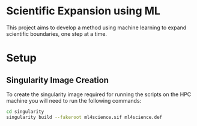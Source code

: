 # Scientific Expansion using ML

This project aims to develop a method using machine learning to expand scientific boundaries, one step at a time.

# Setup

## Singularity Image Creation

To create the singularity image required for running the scripts on the HPC machine you will need to run the following commands:

```sh
cd singularity
singularity build --fakeroot ml4science.sif ml4science.def
```